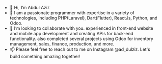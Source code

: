 - 👋 Hi, I’m Abdul Aziz
- 👀 I am a passionate programmer with expertise in a variety of technologies, including PHP(Laravel), Dart(Flutter), ReactJs, Python, and Odoo.
- 💞️ I’m looking to collaborate with you. experienced in front-end website and mobile app development and creating APIs for back-end functionality. also completed several projects using Odoo for inventory management, sales, finance, production, and more.
- 📫 Please feel free to reach out to me on Instagram @ad_dulziz. Let's build something amazing together!

<!---
abdulaziz27/aboutme is a ✨ special ✨ repository because its `README.md` (this file) appears on your GitHub profile.
You can click the Preview link to take a look at your changes.
--->
